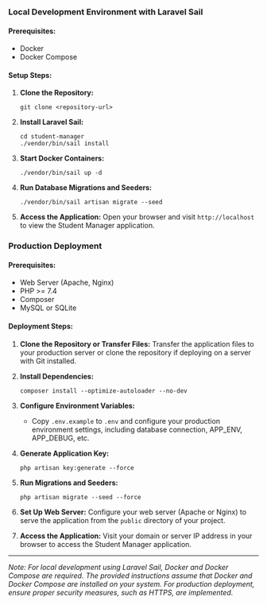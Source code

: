 ### Local Development Environment with Laravel Sail

#### Prerequisites:
- Docker
- Docker Compose

#### Setup Steps:
1. **Clone the Repository:**
   ```
   git clone <repository-url>
   ```

2. **Install Laravel Sail:**
   ```
   cd student-manager
   ./vendor/bin/sail install
   ```

3. **Start Docker Containers:**
   ```
   ./vendor/bin/sail up -d
   ```

4. **Run Database Migrations and Seeders:**
   ```
   ./vendor/bin/sail artisan migrate --seed
   ```

5. **Access the Application:**
   Open your browser and visit `http://localhost` to view the Student Manager application.

### Production Deployment

#### Prerequisites:
- Web Server (Apache, Nginx)
- PHP >= 7.4
- Composer
- MySQL or SQLite

#### Deployment Steps:
1. **Clone the Repository or Transfer Files:**
   Transfer the application files to your production server or clone the repository if deploying on a server with Git installed.

2. **Install Dependencies:**
   ```
   composer install --optimize-autoloader --no-dev
   ```

3. **Configure Environment Variables:**
   - Copy `.env.example` to `.env` and configure your production environment settings, including database connection, APP_ENV, APP_DEBUG, etc.

4. **Generate Application Key:**
   ```
   php artisan key:generate --force
   ```

5. **Run Migrations and Seeders:**
   ```
   php artisan migrate --seed --force
   ```

6. **Set Up Web Server:**
   Configure your web server (Apache or Nginx) to serve the application from the `public` directory of your project.

7. **Access the Application:**
   Visit your domain or server IP address in your browser to access the Student Manager application.

---

*Note: For local development using Laravel Sail, Docker and Docker Compose are required. The provided instructions assume that Docker and Docker Compose are installed on your system. For production deployment, ensure proper security measures, such as HTTPS, are implemented.*